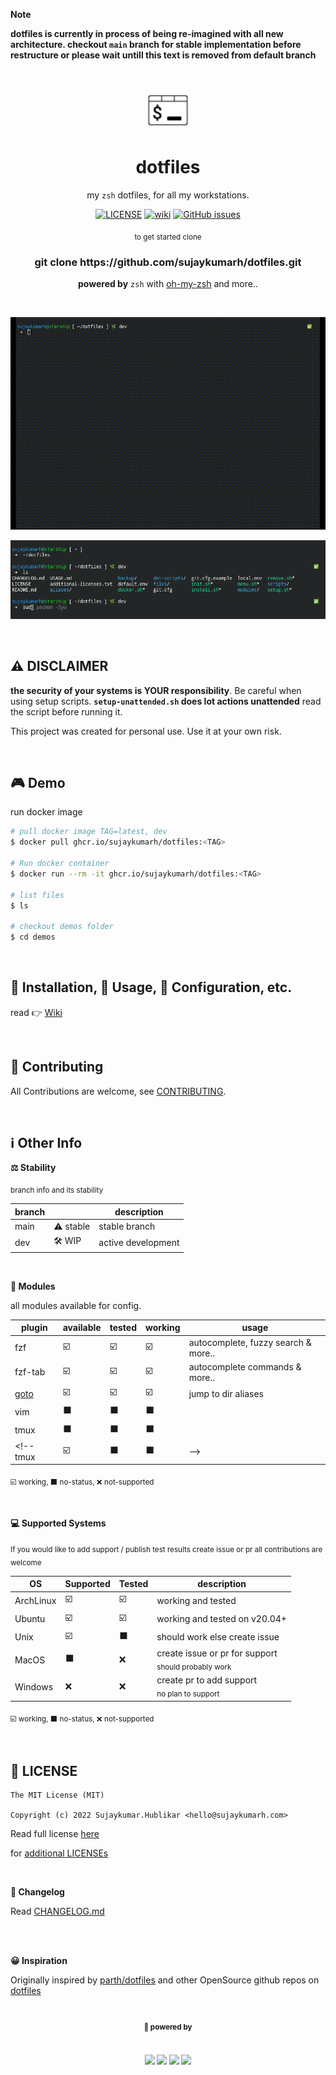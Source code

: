 **Note**


**dotfiles is currently in process of being re-imagined with all new architecture. checkout `main` branch for stable implementation before restructure or please wait untill this text is removed from default branch**

<br>
<br>

<div align="center">

<img src="https://raw.githubusercontent.com/sujaykumarh/dotfiles/dev/.github/media/icon.svg" height="64">

# dotfiles

my `zsh` dotfiles, for all my workstations. 

[![LICENSE](https://img.shields.io/badge/license-MIT-blue?logo=github&color=blue)](https://github.com/sujaykumarh/dotfiles/blob/main/LICENSE) [![wiki](https://img.shields.io/badge/Read-Wiki-blue?logo=github&color=blue)](https://github.com/sujaykumarh/dotfiles/wiki) [![GitHub issues](https://img.shields.io/github/issues/sujaykumarh/dotfiles?color=orange)](https://github.com/sujaykumarh/dotfiles/issues)

<p align="center">
<sub> to get started clone </sub>
<br>
<!-- ToDo replace with setup script -->
<h3>git clone https://github.com/sujaykumarh/dotfiles.git</h3>
</p>

**powered by** `zsh` with [oh-my-zsh](https://ohmyz.sh/) and more..


<!-- **default 🌿**: `dev` -->

<!--

**setup**

```bash
# ToDo replace with setup script
```

-->

<br>

[![demo](https://raw.githubusercontent.com/sujaykumarh/dotfiles/dev/.github/media/demo.gif)](#)

[![screenshot](https://raw.githubusercontent.com/sujaykumarh/dotfiles/dev/.github/media/ss.png)](#)

</div>

<br>

## ⚠️ DISCLAIMER

**the security of your systems is YOUR responsibility**. Be careful when using setup scripts. **`setup-unattended.sh` does lot actions unattended**  read the script before running it.

This project was created for personal use. Use it at your own risk.

<br>

## 🎮 Demo

run docker image

```bash
# pull docker image TAG=latest, dev
$ docker pull ghcr.io/sujaykumarh/dotfiles:<TAG>

# Run docker container
$ docker run --rm -it ghcr.io/sujaykumarh/dotfiles:<TAG>

# list files
$ ls

# checkout demos folder
$ cd demos
```

<br>

## 🔧 Installation, 🚀 Usage, 🔨 Configuration, etc.

read 👉 [Wiki](https://github.com/sujaykumarh/dotfiles/wiki)

<br>

## 📝 Contributing

All Contributions are welcome, see [CONTRIBUTING](https://github.com/sujaykumarh/.github/blob/main/.github/CONTRIBUTING.md).

<br>

## ℹ️ Other Info

**⚖️ Stability**

<sub> branch info and its stability </sub>

branch |  | description
--- | --- | ---
main | ⚠️ stable | stable branch
dev | 🛠️ WIP | active development

<br>

**🔌 Modules**

all modules available for config.

plugin | available | tested | working | usage |
------ | --------- | ------ | ------- | ----- |
fzf     | ☑️ | ☑️ | ☑️ | autocomplete, fuzzy search & more..
fzf-tab | ☑️ | ☑️ | ☑️ | autocomplete commands & more..
[goto](https://github.com/iridakos/goto) | ☑️ | ☑️ | ☑️ | jump to dir aliases
vim     | ⬛ | ⬛ | ⬛ |
tmux    | ⬛ | ⬛ | ⬛ |
<!-- tmux    | ☑️ | ⬛ | ⬛ | -->

<sub>☑️ working, ⬛ no-status, ❌ not-supported</sub>

<br>

**💻 Supported Systems**

<sub>If you would like to add support / publish test results create issue or pr all contributions are welcome</sub>

OS | Supported | Tested | description
--------------- | -- | -- | ---
ArchLinux       | ☑️ | ☑️ | working and tested
Ubuntu          | ☑️ | ☑️ | working and tested on v20.04+
Unix            | ☑️ | ⬛ | should work else create issue
MacOS           | ⬛ | ❌ | create issue or pr for support <br><sub>should probably work</sub> 
Windows         | ❌ | ❌ | create pr to add support <br><sub>no plan to support</sub> 

<sub>☑️ working, ⬛ no-status, ❌ not-supported</sub>

<br>

## 📄 LICENSE

```license
The MIT License (MIT)

Copyright (c) 2022 Sujaykumar.Hublikar <hello@sujaykumarh.com>
```

Read full license [here](https://github.com/sujaykumarh/dotfiles/blob/dev/LICENSE)

for [additional LICENSEs](https://github.com/sujaykumarh/dotfiles/blob/dev/additional-licenses.txt)


<br>



**📅 Changelog**

<!-- TODO: add -->
Read [CHANGELOG.md](#)
<!-- Read [CHANGELOG.md](CHANGELOG.md) -->

<br>
<br>

**😀 Inspiration**

Originally inspired by [parth/dotfiles](https://github.com/Parth/dotfiles) and other OpenSource github repos on [dotfiles ](https://github.com/topics/dotfiles)

<br>

<sub>

<div align="center">

**🔋 powered by**

<br>

[![](https://img.shields.io/badge/zsh-shell-blue.svg?style=flat-square)](https://en.wikipedia.org/wiki/Z_shell)  [![](https://img.shields.io/badge/oh--my--zsh-&%20plugins-blue.svg?style=flat-square)](https://ohmyz.sh/) [![](https://img.shields.io/badge/package-fzf-fe17a2.svg?style=flat-square)](https://github.com/junegunn/fzf) [![](https://img.shields.io/badge/gitmoji-😀-FFDD67.svg?style=flat-square)](https://gitmoji.dev)

<!-- [![](https://img.shields.io/badge/setup-nodejs-brightgreen.svg?style=flat-square)](https://nodejs.org) -->

</sub>

</div>
